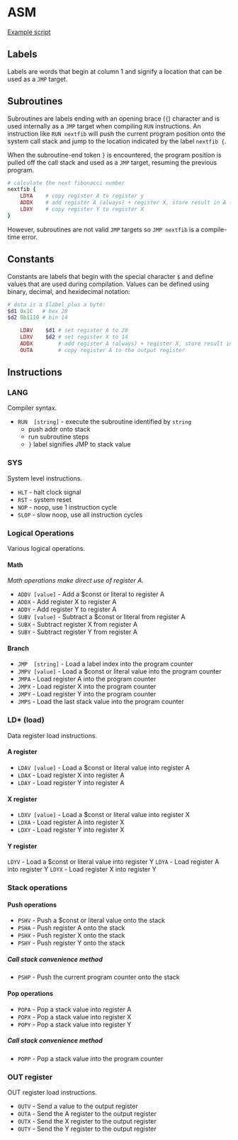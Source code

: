 # ASM

[Example script](example.asm.md)

## Labels
Labels are words that begin at column 1 and signify a location that can be used as a `JMP` target.

## Subroutines
Subroutines are labels ending with an opening brace (`{`) character and is used internally as a `JMP` target when compiling `RUN` instructions. An instruction like `RUN nextfib` will push the current program position onto the system call stack and jump to the location indicated by the label `nextfib {`.

When the subroutine-end token `}` is encountered, the program position is pulled off the call stack and used as a `JMP` target, resuming the previous program.

```ruby
# calculate the next fibonacci number
nextfib {
    LDYA    # copy register A to register y
    ADDX    # add register A (always) + register X, store result in A (always)
    LDXY    # copy register Y to register X
}
```

However, subroutines are not valid `JMP` targets so `JMP nextfib` is a compile-time error.

## Constants

Constants are labels that begin with the special character `$` and define values that are used during compilation. Values can be defined using binary, decimal, and hexidecimal notation:

```ruby
# data is a $label plus a byte:
$d1 0x1C   # hex 28
$d2 0b1110 # bin 14

    LDAV    $d1 # set register A to 28
    LDXV    $d2 # set register X to 14
    ADDX        # add register A (always) + register X, store result in register A (always)
    OUTA        # copy register A to the output register
```

## Instructions

### LANG
Compiler syntax.
* `RUN	[string]` - execute the subroutine identified by `string`
  * push addr onto stack
  * run subroutine steps
  * `}` label signifies JMP to stack value

### SYS
System level instructions.
* `HLT` - halt clock signal
* `RST` - system reset
* `NOP` - noop, use 1 instruction cycle
* `SLOP` - slow noop, use all instruction cycles

### Logical Operations
Various logical operations.

#### Math
_Math operations make direct use of register A._

* `ADDV [value]` -  Add a $const or literal to register A
* `ADDX` -  Add register X to register A
* `ADDY` -  Add register Y to register A
* `SUBV [value]` -  Subtract a $const or literal from register A
* `SUBX` -  Subtract register X from register A
* `SUBY` -  Subtract register Y from register A

#### Branch
* `JMP  [string]` - Load a label index into the program counter
* `JMPV [value]` - Load a $const or literal value into the program counter
* `JMPA` - Load register A into the program counter
* `JMPX` - Load register X into the program counter
* `JMPY` - Load register Y into the program counter
* `JMPS` - Load the last stack value into the program counter

### LD* (load)
Data register load instructions.

#### A register
* `LDAV [value]` - Load a $const or literal value into register A
* `LDAX` - Load register X into register A
* `LDAY` - Load register Y into register A

#### X register
* `LDXV [value]` - Load a $const or literal value into register X
* `LDXA` - Load register A into register X
* `LDXY` - Load register Y into register X

#### Y register
 `LDYV` - Load a $const or literal value into register Y
 `LDYA` - Load register A into register Y
 `LDYX` - Load register X into register Y

### Stack operations

#### Push operations
* `PSHV` - Push a $const or literal value onto the stack
* `PSHA` - Push register A onto the stack
* `PSHX` - Push register X onto the stack
* `PSHY` - Push register Y onto the stack

##### Call stack convenience method
* `PSHP` - Push the current program counter onto the stack

#### Pop operations
* `POPA` - Pop a stack value into register A
* `POPX` - Pop a stack value into register X
* `POPY` - Pop a stack value into register Y

##### Call stack convenience method
* `POPP` - Pop a stack value into the program counter

### OUT register
OUT register load instructions.

* `OUTV` - Send a value to the output register
* `OUTA` - Send the A register to the output register
* `OUTX` - Send the X register to the output register
* `OUTY` - Send the Y register to the output register
